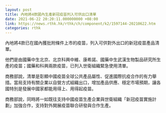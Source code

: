 ```yaml
---
layout: post
title: 內地將4款國內生產新冠疫苗列入可供出口清單
date: 2021-06-22 20:20:11.000000000 +08:00
link: https://news.rthk.hk/rthk/ch/component/k2/1597144-20210622.htm
categories: rthk
---
```


內地將4款已在國內獲批附條件上市的疫苗，列入可供對外出口的新冠疫苗產品清單。

他們是由國藥中生北京、北京科興中維、康希諾、國藥中生武漢生物製品研究所生產的疫苗；國藥和科興兩款疫苗，已列入世衛組織緊急使用清單。

商務部說，清單是彰顯中國疫苗全球公共產品屬性、促進國際抗疫合作的有力舉措。當局支持有關企業以自營方式組織出口，增加產品供應、穩定市場預期，讓各國特別是發展中國家都能用得上、用得起疫苗。

商務部說，同時將一如既往支持中國疫苗生產企業與世衛組織「新冠疫苗實施計劃」加強合作，支持對外開展疫苗聯合研發與合作生產。
